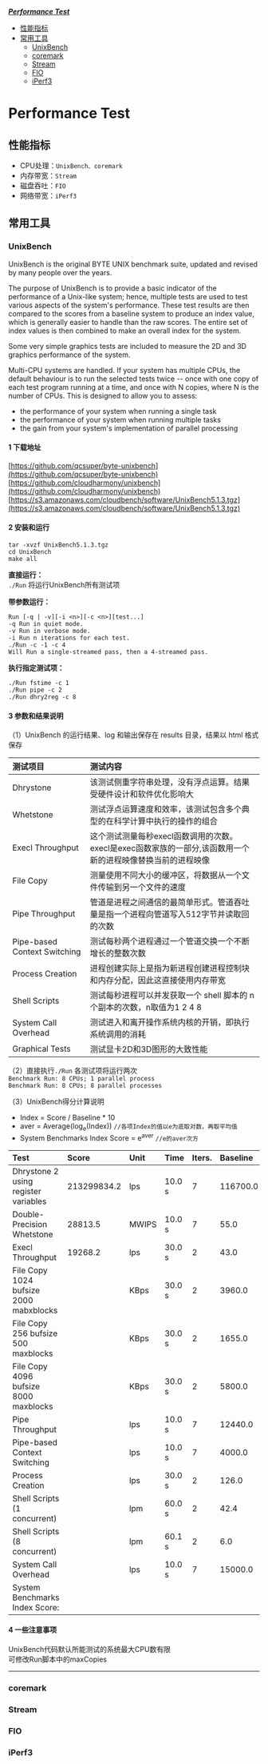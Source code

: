 ***[Performance Test](https://github.com/Leanna-Lee/MyNotes/blob/master/PerformTest.md#performance-test)***
- [性能指标](https://github.com/Leanna-Lee/MyNotes/blob/master/PerformTest.md#%E6%80%A7%E8%83%BD%E6%8C%87%E6%A0%87)
- [常用工具](https://github.com/Leanna-Lee/MyNotes/blob/master/PerformTest.md#%E5%B8%B8%E7%94%A8%E5%B7%A5%E5%85%B7)
  - [UnixBench](https://github.com/Leanna-Lee/MyNotes/blob/master/PerformTest.md#unixbench)
  - [coremark](https://github.com/Leanna-Lee/MyNotes/blob/master/PerformTest.md#coremark)
  - [Stream](https://github.com/Leanna-Lee/MyNotes/blob/master/PerformTest.md#stream)
  - [FIO](https://github.com/Leanna-Lee/MyNotes/blob/master/PerformTest.md#fio)
  - [iPerf3](https://github.com/Leanna-Lee/MyNotes/blob/master/PerformTest.md#iperf3)
# Performance Test
## 性能指标
- CPU处理：`UnixBench、coremark`
- 内存带宽：`Stream`
- 磁盘吞吐：`FIO`
- 网络带宽：`iPerf3`
## 常用工具
### UnixBench  
UnixBench is the original BYTE UNIX benchmark suite, updated and revised by many people over the years.  
  
The purpose of UnixBench is to provide a basic indicator of the performance of a Unix-like system; hence, multiple tests are used to test various aspects of the system's performance. These test results are then compared to the scores from a baseline system to produce an index value, which is generally easier to handle than the raw scores. The entire set of index values is then combined to make an overall index for the system.  
  
Some very simple graphics tests are included to measure the 2D and 3D graphics performance of the system.  
  
Multi-CPU systems are handled. If your system has multiple CPUs, the default behaviour is to run the selected tests twice -- once with one copy of each test program running at a time, and once with N copies, where N is the number of CPUs. This is designed to allow you to assess:  
- the performance of your system when running a single task
- the performance of your system when running multiple tasks
- the gain from your system's implementation of parallel processing
#### 1 下载地址
[https://github.com/qcsuper/byte-unixbench](https://github.com/qcsuper/byte-unixbench)  
[https://github.com/cloudharmony/unixbench](https://github.com/cloudharmony/unixbench)  
[https://s3.amazonaws.com/cloudbench/software/UnixBench5.1.3.tgz](https://s3.amazonaws.com/cloudbench/software/UnixBench5.1.3.tgz)
#### 2 安装和运行
`tar -xvzf UnixBench5.1.3.tgz`  
`cd UnixBench`  
`make all` 
 
**直接运行：**  
`./Run` 将运行UnixBench所有测试项  
  
**带参数运行：**
```
Run [-q | -v][-i <n>][-c <n>][test...]
-q Run in quiet mode.
-v Run in verbose mode.
-i Run n iterations for each test.
./Run -c -1 -c 4
Will Run a single-streamed pass, then a 4-streamed pass.
```
**执行指定测试项：**
```
./Run fstime -c 1
./Run pipe -c 2
./Run dhry2reg -c 8 
```
#### 3 参数和结果说明
（1）UnixBench 的运行结果、log 和输出保存在 results 目录，结果以 html 格式保存  

|测试项目|测试内容|
|:--|:--|
|Dhrystone|该测试侧重字符串处理，没有浮点运算。结果受硬件设计和软件优化影响大|
|Whetstone|测试浮点运算速度和效率，该测试包含多个典型的在科学计算中执行的操作的组合|
|Execl Throughput|这个测试测量每秒execl函数调用的次数。execl是exec函数家族的一部分,该函数用一个新的进程映像替换当前的进程映像|
|File Copy|测量使用不同大小的缓冲区，将数据从一个文件传输到另一个文件的速度|
|Pipe Throughput|管道是进程之间通信的最简单形式。管道吞吐量是指一个进程向管道写入512字节并读取回的次数|
|Pipe-based Context Switching|测试每秒两个进程通过一个管道交换一个不断增长的整数次数|
|Process Creation|进程创建实际上是指为新进程创建进程控制块和内存分配，因此这直接使用内存带宽|
|Shell Scripts|测试每秒进程可以并发获取一个 shell 脚本的 n 个副本的次数，n取值为1 2 4 8|
|System Call Overhead|测试进入和离开操作系统内核的开销，即执行系统调用的消耗|
|Graphical Tests|测试显卡2D和3D图形的大致性能|  

（2）直接执行`./Run` 各测试项将运行两次  
`Benchmark Run: 8 CPUs; 1 parallel process`  
`Benchmark Run: 8 CPUs; 8 parallel processes`  
  
（3）UnixBench得分计算说明  
- Index = Score / Baseline * 10  
- aver = Average(log<sub>e</sub>(Index)) `//各项Index的值以e为底取对数，再取平均值`  
- System Benchmarks Index Score = e<sup>aver</sup> `//e的aver次方`

|Test|Score|Unit|Time|Iters.|Baseline|Index|
|:--|:--|:--|:--|:--|:--|:--|
|Dhrystone 2 using register variables|213299834.2|lps|10.0 s|7|116700.0|18277.6|
|Double-Precision Whetstone|28813.5|MWIPS|10.0 s|7|55.0|5238.8|
|Execl Throughput|19268.2|lps|30.0 s|2|43.0|4481.0|
|File Copy 1024 bufsize 2000 mabxblocks||KBps|30.0 s|2|3960.0||
|File Copy 256 bufsize 500 maxblocks||KBps|30.0 s|2|1655.0||
|File Copy 4096 bufsize 8000 maxblocks||KBps|30.0 s|2|5800.0||
|Pipe Throughput||lps|10.0 s|7|12440.0||
|Pipe-based Context Switching||lps|10.0 s|7|4000.0||
|Process Creation||lps|30.0 s|2|126.0||
|Shell Scripts (1 concurrent)||lpm|60.0 s|2|42.4||
|Shell Scripts (8 concurrent)||lpm|60.1 s|2|6.0||
|System Call Overhead||lps|10.0 s|7|15000.0|||
|System Benchmarks Index Score:||||||4140.6|  

#### 4 一些注意事项
UnixBench代码默认所能测试的系统最大CPU数有限   
可修改Run脚本中的maxCopies  


------
### coremark
### Stream
### FIO
### iPerf3
